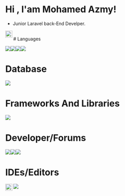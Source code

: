 # Hi , I'am Mohamed Azmy!
- Junior Laravel back-End Develper.


<a href="https://www.facebook.com/profile.php?id=100012216099698"><img align="left" alt="Mohamed Azmy Facebook" width="22px" src="https://camo.githubusercontent.com/013ab4b8c0a14af1d626b6106c10a4ca83129f9b89d063db25612dcb88740bc5/68747470733a2f2f63646e2e6a7364656c6976722e6e65742f6e706d2f73696d706c652d69636f6e734076332f69636f6e732f66616365626f6f6b2e737667" data-canonical-src="https://cdn.jsdelivr.net/npm/simple-icons@v3/icons/facebook.svg" style="max-width: 100%;"></a>


<br />
# Languages

<img src="https://img.shields.io/badge/c++-%2300599C.svg?style=for-the-badge&logo=c%2B%2B&logoColor=white" /><img src="https://img.shields.io/badge/css3-%231572B6.svg?style=for-the-badge&logo=css3&logoColor=white" /><img src="https://img.shields.io/badge/html5-%23E34F26.svg?style=for-the-badge&logo=html5&logoColor=white" /><img src="https://img.shields.io/badge/php-%23777BB4.svg?style=for-the-badge&logo=php&logoColor=white" />


# Database
<img src="https://img.shields.io/badge/mysql-%2300f.svg?style=for-the-badge&logo=mysql&logoColor=white" />

# Frameworks And Libraries

<img src="https://img.shields.io/badge/laravel-%23FF2D20.svg?style=for-the-badge&logo=laravel&logoColor=white" />

# Developer/Forums
<img src="https://img.shields.io/badge/Quora-%23B92B27.svg?style=for-the-badge&logo=Quora&logoColor=white" /><img src="https://img.shields.io/badge/Reddit-%23FF4500.svg?style=for-the-badge&logo=Reddit&logoColor=white" /><img src="https://img.shields.io/badge/-Stackoverflow-FE7A16?style=for-the-badge&logo=stack-overflow&logoColor=white" />

# IDEs/Editors

<img src="https://img.shields.io/badge/Visual%20Studio%20Code-0078d7.svg?style=for-the-badge&logo=visual-studio-code&logoColor=white" />



<img align="left" alt="mohamed amr Facebook" width="22px" src="https://camo.githubusercontent.com/013ab4b8c0a14af1d626b6106c10a4ca83129f9b89d063db25612dcb88740bc5/68747470733a2f2f63646e2e6a7364656c6976722e6e65742f6e706d2f73696d706c652d69636f6e734076332f69636f6e732f66616365626f6f6b2e737667" data-canonical-src="https://cdn.jsdelivr.net/npm/simple-icons@v3/icons/facebook.svg" style="max-width: 100%;">
